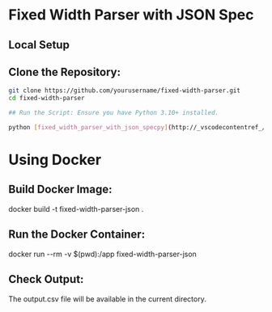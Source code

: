# Fixed Width Parser with JSON Spec

## Local Setup

## Clone the Repository:

```sh
git clone https://github.com/yourusername/fixed-width-parser.git
cd fixed-width-parser

## Run the Script: Ensure you have Python 3.10+ installed.

python [fixed_width_parser_with_json_specpy](http://_vscodecontentref_/1)
```

# Using Docker

## Build Docker Image:

docker build -t fixed-width-parser-json .

## Run the Docker Container:

docker run --rm -v $(pwd):/app fixed-width-parser-json

## Check Output:

The output.csv file will be available in the current directory.
